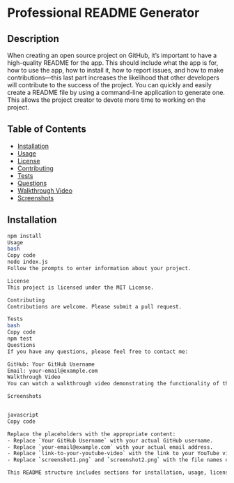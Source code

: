 # Professional README Generator

## Description

When creating an open source project on GitHub, it’s important to have a high-quality README for the app. This should include what the app is for, how to use the app, how to install it, how to report issues, and how to make contributions—this last part increases the likelihood that other developers will contribute to the success of the project. You can quickly and easily create a README file by using a command-line application to generate one. This allows the project creator to devote more time to working on the project.

## Table of Contents

- [Installation](#installation)
- [Usage](#usage)
- [License](#license)
- [Contributing](#contributing)
- [Tests](#tests)
- [Questions](#questions)
- [Walkthrough Video](#walkthrough-video)
- [Screenshots](#screenshots)

## Installation

```bash
npm install
Usage
bash
Copy code
node index.js
Follow the prompts to enter information about your project.

License
This project is licensed under the MIT License.

Contributing
Contributions are welcome. Please submit a pull request.

Tests
bash
Copy code
npm test
Questions
If you have any questions, please feel free to contact me:

GitHub: Your GitHub Username
Email: your-email@example.com
Walkthrough Video
You can watch a walkthrough video demonstrating the functionality of the README generator here.

Screenshots


javascript
Copy code

Replace the placeholders with the appropriate content:
- Replace `Your GitHub Username` with your actual GitHub username.
- Replace `your-email@example.com` with your actual email address.
- Replace `link-to-your-youtube-video` with the link to your YouTube video demonstrating the functionality of the README generator.
- Replace `screenshot1.png` and `screenshot2.png` with the file names of your screenshots.

This README structure includes sections for installation, usage, license, contributing, tests, and questions, as well as sections for the walkthrough video and screenshots. You can customize it further to fit your project's specific needs.





